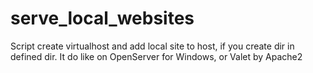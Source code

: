 # serve_local_websites
Script create virtualhost and add local site to host, if you create dir in defined dir. It do like on OpenServer for Windows, or Valet by Apache2
